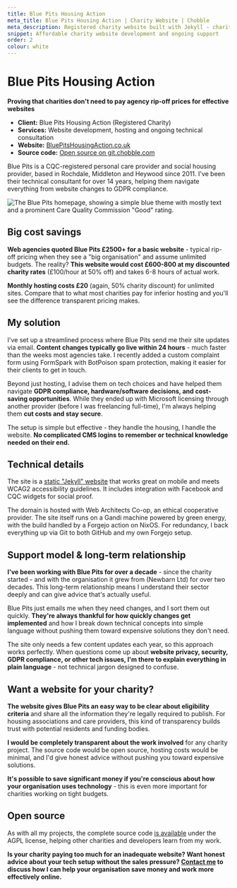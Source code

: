 ```yaml
---
title: Blue Pits Housing Action
meta_title: Blue Pits Housing Action | Charity Website | Chobble
meta_description: Registered charity website built with Jekyll - charity discount rates - email updates live in 24 hours - 14+ years support
snippet: Affordable charity website development and ongoing support
order: 2
colour: white
---
```


# Blue Pits Housing Action

**Proving that charities don't need to pay agency rip-off prices for effective websites**

- **Client:** Blue Pits Housing Action (Registered Charity)
- **Services:** Website development, hosting and ongoing technical consultation
- **Website:** [BluePitsHousingAction.co.uk](https://bluepitshousingaction.co.uk)
- **Source code:** [Open source on git.chobble.com](https://git.chobble.com/hosted-by-chobble/blue-pits)

Blue Pits is a CQC-registered personal care provider and social housing provider, based in Rochdale, Middleton and Heywood since 2011. I've been their technical consultant for over 14 years, helping them navigate everything from website changes to GDPR compliance.

![The Blue Pits homepage, showing a simple blue theme with mostly text and a prominent Care Quality Commission "Good" rating.](/assets/examples/blue-pits.png)

## Big cost savings

**Web agencies quoted Blue Pits £2500+ for a basic website** - typical rip-off pricing when they see a "big organisation" and assume unlimited budgets. The reality? **This website would cost £600-800 at my discounted charity rates** (£100/hour at 50% off) and takes 6-8 hours of actual work.

**Monthly hosting costs £20** (again, 50% charity discount) for unlimited sites. Compare that to what most charities pay for inferior hosting and you'll see the difference transparent pricing makes.

## My solution

I've set up a streamlined process where Blue Pits send me their site updates via email. **Content changes typically go live within 24 hours** - much faster than the weeks most agencies take. I recently added a custom complaint form using FormSpark with BotPoison spam protection, making it easier for their clients to get in touch.

Beyond just hosting, I advise them on tech choices and have helped them navigate **GDPR compliance, hardware/software decisions, and cost-saving opportunities**. While they ended up with Microsoft licensing through another provider (before I was freelancing full-time), I'm always helping them **cut costs and stay secure**.

The setup is simple but effective - they handle the housing, I handle the website. **No complicated CMS logins to remember or technical knowledge needed on their end.**

## Technical details

The site is a [static "Jekyll" website](/services/static-websites/) that works great on mobile and meets WCAG2 accessibility guidelines. It includes integration with Facebook and CQC widgets for social proof.

The domain is hosted with Web Architects Co-op, an ethical cooperative provider. The site itself runs on a Gandi machine powered by green energy, with the build handled by a Forgejo action on NixOS. For redundancy, I back everything up via Git to both GitHub and my own Forgejo setup.

## Support model & long-term relationship

**I've been working with Blue Pits for over a decade** - since the charity started - and with the organisation it grew from (Newbarn Ltd) for over two decades. This long-term relationship means I understand their sector deeply and can give advice that's actually useful.

Blue Pits just emails me when they need changes, and I sort them out quickly. **They're always thankful for how quickly changes get implemented** and how I break down technical concepts into simple language without pushing them toward expensive solutions they don't need.

The site only needs a few content updates each year, so this approach works perfectly. When questions come up about **website privacy, security, GDPR compliance, or other tech issues, I'm there to explain everything in plain language** - not technical jargon designed to confuse.

## Want a website for your charity?

**The website gives Blue Pits an easy way to be clear about eligibility criteria** and share all the information they're legally required to publish. For housing associations and care providers, this kind of transparency builds trust with potential residents and funding bodies.

**I would be completely transparent about the work involved** for any charity project. The source code would be open source, hosting costs would be minimal, and I'd give honest advice without pushing you toward expensive solutions.

**It's possible to save significant money if you're conscious about how your organisation uses technology** - this is even more important for charities working on tight budgets.

## Open source

As with all my projects, the complete source code [is available](https://git.chobble.com/hosted-by-chobble/blue-pits) under the AGPL license, helping other charities and developers learn from my work.

**Is your charity paying too much for an inadequate website? Want honest advice about your tech setup without the sales pressure? [Contact me](/contact/) to discuss how I can help your organisation save money and work more effectively online.**

